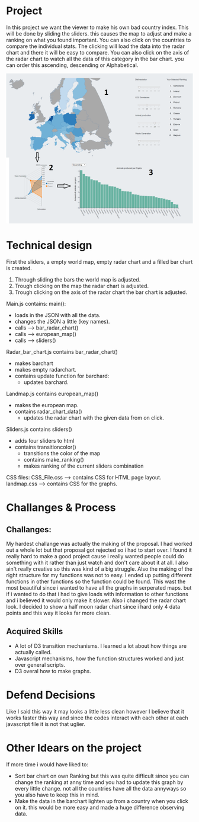 # Project

In this project we want the viewer to make his own bad country index. This will be done by
sliding the sliders. this causes the map to adjust and make a ranking on what you found
important. You can also click on the countries to compare the individual stats. The clicking
will load the data into the radar chart and there it will be easy to compare. You can also
click on the axis of the radar chart to watch all the data of this category in the bar
chart. you can order this ascending, descending or Alphabetical.

![Layout](doc/Website_layout.png)

# Technical design

First the sliders, a empty world map, empty radar chart and a filled bar chart is created.
1) Through sliding the bars the world map is adjusted.
2) Trough clicking on the map the radar chart is adjusted.
3) Trough clicking on the axis of the radar chart the bar chart is adjusted.

Main.js contains: main():
- loads in the JSON with all the data.
- changes the JSON a little (key names).
- calls --> bar_radar_chart()
- calls --> european_map()
- calls --> sliders()

Radar_bar_chart.js contains bar_radar_chart()
- makes barchart
- makes empty radarchart.
- contains update function for barchard:
  - updates barchard.

Landmap.js contains european_map()
- makes the european map.
- contains radar_chart_data()
  - updates the radar chart with the given data from on click.

Sliders.js contains sliders()
  - adds four sliders to html
  - contains transitioncolor()
    - transitions the color of the map
    -  contains make_ranking()
      - makes ranking of the current sliders combination

CSS files:
CSS_File.css --> contains CSS for HTML page layout.
landmap.css --> contains CSS for the graphs.

# Challanges & Process

## Challanges:
My hardest challange was actually the making of the proposal. I had worked out a whole lot but that proposal got rejected so i had to start over. I found it really hard to make a good project cause i really wanted people could do something with it rather than just watch and don't care about it at all. I also ain't really  creative so this was kind of a big struggle.
Also the making of the right structure for my functions was not to easy. I ended up putting different functions in other functions so the function could be found. This wast the most beautiful since i wanted to have all the graphs in serperated maps. but if i wanted to do that i had to give loads with information to other functions and i believed it would only make it slower.
Also i changed the radar chart look. I decided to show a half moon radar chart since i hard only 4 data points and this way it looks far more clean.

## Acquired Skills
- A lot of D3 transition mechanisms. I learned a lot about how things are actually called.
- Javascript mechanisms, how the function structures worked and just over general scripts.
- D3 overal how to make graphs.

# Defend Decisions
Like I said this way it may looks a little less clean however I believe that it works faster this way and since the codes interact with each other at each javascript file it is not that uglier.

# Other Idears on the project
If more time i would have liked to:
- Sort bar chart on own Ranking
    but this was quite difficult since you can change the ranking at anny time and you had to update this graph by every little change. not all the countries have all the data annyways so you also have to keep this in mind.
- Make the data in the barchart lighten up from a country when you click on it.
    this would be more easy and made a huge difference observing data.
